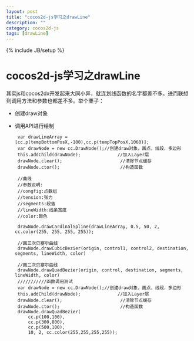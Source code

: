 ```yaml
---
layout: post
title: "cocos2d-js学习之drawLine"
description: ""
category: cocos2d-js
tags: [drawLine]
---
```

{% include JB/setup %}

cocos2d-js学习之drawLine
===================

其实js和cocos2dx开发起来大同小异，就连划线函数的名字都差不多。进而联想到调用方法和参数也都差不多。举个栗子：

 - 创建draw对象
 - 调用API进行绘制

		var drawLineArray = [cc.p(tempBottomPosX,-100),cc.p(tempTopPosX,1060)];
		var drawNode = new cc.DrawNode();//创建draw对象，画点，线段，多边形
		this.addChild(drawNode);              //加入Layer层
		drawNode.clear();                      //清除节点缓存
		drawNode.ctor();                       //构造函数

		//曲线
		//参数说明:
		//congfig:点数组
		//tension:张力
		//segments:段落
		//lineWidth:线条宽度
		//color:颜色

		drawNode.drawCardinalSpline(drawLineArray, 0.5, 50, 2, cc.color(255, 255, 255, 255));    

 		//画三次贝塞尔曲线
		drawNode.drawCubicBezier(origin, control1, control2, destination, segments, lineWidth, color) 
		
		//画二次贝塞尔曲线
		drawNode.drawQuadBezier(origin, control, destination, segments, lineWidth, color)         
		///////////函数调用测试
		var drawNode = new cc.DrawNode();//创建draw对象，画点，线段，多边形
		this.addChild(drawNode);              //加入Layer层
		drawNode.clear();                      //清除节点缓存
		drawNode.ctor();                       //构造函数
		drawNode.drawQuadBezier(
		    cc.p(100,100),
		    cc.p(300,800),
		    cc.p(500,100),
		    10, 2, cc.color(255,255,255,255));


    